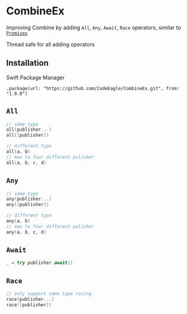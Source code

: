 # CombineEx

 Improving Combine by adding `All`, `Any`, `Await`, `Race` operators, similar to [`Promises`](https://github.com/google/promises)
 
Thread safe for all adding operators

Installation
---
Swift Package Manager
```
.package(url: "https://github.com/CodeEagle/CombineEx.git", from: "1.0.0")
```

`All`
---
```swift
// same type
all(publisher...)
all([publisher])

// different type
all(a, b)
// max to four different pulisher
all(a, b, c, d)
```

`Any`
---
```swift
// same type
any(publisher...)
any([publisher])

// different type
any(a, b)
// max to four different pulisher
any(a, b, c, d)
```

`Await`
---
```swift
_ = try publisher.await()
```

`Race`
---
```swift
// only support same type racing
race(publisher...)
race([publisher])
```
